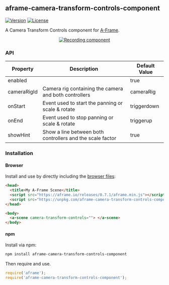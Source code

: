 ## aframe-camera-transform-controls-component

[![Version](http://img.shields.io/npm/v/aframe-camera-transform-controls-component.svg?style=flat-square)](https://npmjs.org/package/aframe-camera-transform-controls-component)
[![License](http://img.shields.io/npm/l/aframe-camera-transform-controls-component.svg?style=flat-square)](https://npmjs.org/package/aframe-camera-transform-controls-component)

A Camera Transform Controls component for [A-Frame](https://aframe.io).

<p align="center">
<a href="https://fernandojsg.github.io/aframe-camera-transform-controls-component/"><img src="readme.gif" alt="Recording component"></a>
</p>

### API

| Property    | Description                                               | Default Value |
| ----------- | --------------------------------------------------------- | ------------- |
| enabled     |                                                           | true          |
| cameraRigId | Camera rig containing the camera and both controllers     | cameraRig     |
| onStart     | Event used to start the panning or scale & rotate         | triggerdown   |
| onEnd       | Event used to stop panning or scale & rotate              | triggerup     |
| showHint    | Show a line between both controllers and the scale factor | true          |

### Installation

#### Browser

Install and use by directly including the [browser files](dist):

```html
<head>
  <title>My A-Frame Scene</title>
  <script src="https://aframe.io/releases/0.7.1/aframe.min.js"></script>
  <script src="https://unpkg.com/aframe-camera-transform-controls-component/dist/aframe-camera-transform-controls-component.min.js"></script>
</head>

<body>
  <a-scene camera-transform-controls=""> </a-scene>
</body>
```

#### npm

Install via npm:

```bash
npm install aframe-camera-transform-controls-component
```

Then require and use.

```js
require('aframe');
require('aframe-camera-transform-controls-component');
```
